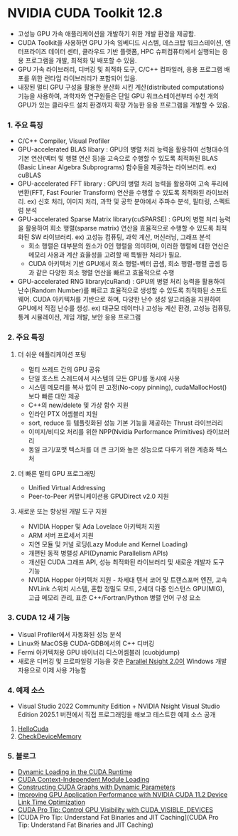 # NVIDIA CUDA Toolkit 12.8 # 

  * 고성능 GPU 가속 애플리케이션을 개발하기 위한 개발 환경을 제공함.
  * CUDA Toolkit을 사용하면 GPU 가속 임베디드 시스템, 데스크탑 워크스테이션, 엔터프라이즈 데이터 센터, 클라우드 기반 플랫폼, HPC 슈퍼컴퓨터에서 실행되는 응용 프로그램을 개발, 최적화 및 배포할 수 있음.
  * GPU 가속 라이브러리, 디버깅 및 최적화 도구, C/C++ 컴파일러, 응용 프로그램 배포를 위한 런타임 라이브러리가 포함되어 있음.
  * 내장된 멀티 GPU 구성을 활용한 분산화 시킨 계산(distributed computations) 기능을 사용하여, 과학자와 연구원들은 단일 GPU 워크스테이션부터 수천 개의 GPU가 있는 클라우드 설치 환경까지 확장 가능한 응용 프로그램을 개발할 수 있음. 

### 1. 주요 특징 ###

  * C/C++ Compiler, Visual Profiler
  * GPU-accelerated BLAS libary : GPU의 병렬 처리 능력을 활용하여 선형대수의 기본 연산(벡터 및 행렬 연산 등)을 고속으로 수행할 수 있도록 최적화된 BLAS (Basic Linear Algebra Subprograms) 함수들을 제공하는 라이브러리. ex) cuBLAS
  * GPU-accelerated FFT library : GPU의 병렬 처리 능력을 활용하여 고속 푸리에 변환(FFT, Fast Fourier Transform) 연산을 수행할 수 있도록 최적화된 라이브러리. ex) 신호 처리, 이미지 처리, 과학 및 공학 분야에서 주파수 분석, 필터링, 스펙트럼 분석
  * GPU-accelerated Sparse Matrix library(cuSPARSE)  : GPU의 병렬 처리 능력을 활용하여 희소 행렬(sparse matrix) 연산을 효율적으로 수행할 수 있도록 최적화된 SW 라이브러리. ex) 고성능 컴퓨팅, 과학 계산, 머신러닝, 그래프 분석
     * 희소 행렬은 대부분의 원소가 0인 행렬을 의미하며, 이러한 행렬에 대한 연산은 메모리 사용과 계산 효율성을 고려할 때 특별한 처리가 필요.
     * CUDA 아키텍처 기반 GPU에서 희소 행렬-벡터 곱셈, 희소 행렬-행렬 곱셈 등과 같은 다양한 희소 행렬 연산을 빠르고 효율적으로 수행
 * GPU-accelerated RNG library(cuRand) : GPU의 병렬 처리 능력을 활용하여 난수(Random Number)를 빠르고 효율적으로 생성할 수 있도록 최적화된 소프트웨어. CUDA 아키텍처를 기반으로 하며, 다양한 난수 생성 알고리즘을 지원하여 GPU에서 직접 난수를 생성. ex) 대규모 데이터나 고성능 계산 환경, 고성능 컴퓨팅, 통계 시뮬레이션, 게임 개발, 보안 응용 프로그램

### 2. 주요 특징 ###

 1) 더 쉬운 애플리케이션 포팅
    * 멀티 쓰레드 간의 GPU 공유
    * 단일 호스트 스레드에서 시스템의 모든 GPU를 동시에 사용
    * 시스템 메모리를 복사 없이 핀 고정(No-copy pinning), cudaMallocHost()보다 빠른 대안 제공
    * C++의 new/delete 및 가상 함수 지원
    * 인라인 PTX 어셈블리 지원
    * sort, reduce 등 템플릿화된 성능 기본 기능을 제공하는 Thrust 라이브러리
    * 이미지/비디오 처리를 위한 NPP(Nvidia Performance Primitives) 라이브러리
    * 동일 크기/포맷 텍스처를 더 큰 크기와 높은 성능으로 다루기 위한 계층화 텍스처

 2) 더 빠른 멀티 GPU 프로그래밍
    * Unified Virtual Addressing
    * Peer-to-Peer 커뮤니케이션용 GPUDirect v2.0 지원

 3) 새로운 또는 향상된 개발 도구 지원
    * NVIDIA Hopper 및 Ada Lovelace 아키텍처 지원
    * ARM 서버 프로세서 지원
    * 지연 모듈 및 커널 로딩(Lazy Module and Kernel Loading)
    * 개편된 동적 병렬성 API(Dynamic Parallelism APIs)
    * 개선된 CUDA 그래프 API, 성능 최적화된 라이브러리 및 새로운 개발자 도구 기능
    * NVIDIA Hopper 아키텍처 지원 - 차세대 텐서 코어 및 트랜스포머 엔진, 고속 NVLink 스위치 시스템, 혼합 정밀도 모드, 2세대 다중 인스턴스 GPU(MIG), 고급 메모리 관리, 표준 C++/Fortran/Python 병렬 언어 구성 요소

### 3. CUDA 12 새 기능 ###

   * Visual Profiler에서 자동화된 성능 분석
   * Linux와 MacOS용 CUDA-GDB에서의 C++ 디버깅
   * Fermi 아키텍처용 GPU 바이너리 디스어셈블러 (cuobjdump)
   * 새로운 디버깅 및 프로파일링 기능을 갖춘 [Parallel Nsight 2.0이](https://developer.nvidia.com/nsight-visual-studio-edition) Windows 개발자용으로 이제 사용 가능함

### 4. 예제 소스 ###
   * Visual Studio 2022 Community Edition + NVIDIA Nsight Visual Studio Edition 2025.1 버전에서 직접 프로그래밍을 해보고 테스트한 예제 소스 공개

   1) [HelloCuda](https://github.com/synabreu/nvidia-note/tree/main/CudaWorkshop/HelloCuda)
   2) [CheckDeviceMemory](https://github.com/synabreu/nvidia-note/tree/main/CudaWorkshop/CheckDeviceMemory)


### 5. 블로그 ###

  * [Dynamic Loading in the CUDA Runtime](https://developer.nvidia.com/blog/dynamic-loading-in-the-cuda-runtime/?ncid=so-face-314879&linkId=100000336560009)
  * [CUDA Context-Independent Module Loading](https://developer.nvidia.com/blog/cuda-context-independent-module-loading/)
  * [Constructing CUDA Graphs with Dynamic Parameters](https://developer.nvidia.com/blog/constructing-cuda-graphs-with-dynamic-parameters/)
  * [Improving GPU Application Performance with NVIDIA CUDA 11.2 Device Link Time Optimization](https://developer.nvidia.com/blog/improving-gpu-app-performance-with-cuda-11-2-device-lto/)
  * [CUDA Pro Tip: Control GPU Visibility with CUDA_VISIBLE_DEVICES](https://developer.nvidia.com/blog/cuda-pro-tip-control-gpu-visibility-cuda_visible_devices/)
  * [CUDA Pro Tip: Understand Fat Binaries and JIT Caching](CUDA Pro Tip: Understand Fat Binaries and JIT Caching)

    
